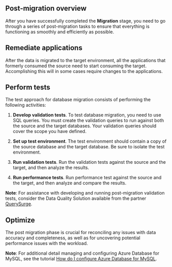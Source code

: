 ## Post-migration overview

After you have successfully completed the **Migration** stage, you need to go through a series of post-migration tasks to ensure that everything is functioning as smoothly and efficiently as possible.

## Remediate applications

After the data is migrated to the target environment, all the applications that formerly consumed the source need to start consuming the target. Accomplishing this will in some cases require changes to the applications.

## Perform tests

The test approach for database migration consists of performing the following activities:

1. **Develop validation tests**. To test database migration, you need to use SQL queries. You must create the validation queries to run against both the source and the target databases. Your validation queries should cover the scope you have defined.

2. **Set up test environment**. The test environment should contain a copy of the source database and the target database. Be sure to isolate the test environment.

3. **Run validation tests**. Run the validation tests against the source and the target, and then analyze the results.

4. **Run performance tests**. Run performance test against the source and the target, and then analyze and compare the results.

**Note**: For assistance with developing and running post-migration validation tests, consider the Data Quality Solution available from the partner [QuerySurge](http://www.querysurge.com/company/partners/microsoft).

## Optimize

The post migration phase is crucial for reconciling any issues with data accuracy and completeness, as well as for uncovering potential performance issues with the workload.

**Note**: For additional detail managing and configuring Azure Database for MySQL, see the tutorial [How do I configure Azure Database for MySQL](https://docs.microsoft.com/en-us/azure/mysql/howto-server-parameters).
